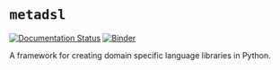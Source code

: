 # `metadsl`

[![Documentation Status](https://readthedocs.org/projects/metadsl/badge/?version=latest)](https://metadsl.readthedocs.io/en/latest/?badge=latest) [![Binder](https://mybinder.org/badge_logo.svg)](https://mybinder.org/v2/gh/Quansight-Labs/metadsl/master?urlpath=lab/tree/Demo.ipynb)

A framework for creating domain specific language libraries in Python.
